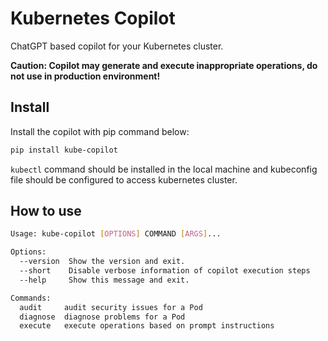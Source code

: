 # Kubernetes Copilot

ChatGPT based copilot for your Kubernetes cluster.

**Caution: Copilot may generate and execute inappropriate operations, do not use in production environment!**

## Install

Install the copilot with pip command below:

```sh
pip install kube-copilot
```

`kubectl` command should be installed in the local machine and kubeconfig file should be configured to access kubernetes cluster.

## How to use

```sh
Usage: kube-copilot [OPTIONS] COMMAND [ARGS]...

Options:
  --version  Show the version and exit.
  --short    Disable verbose information of copilot execution steps
  --help     Show this message and exit.

Commands:
  audit     audit security issues for a Pod
  diagnose  diagnose problems for a Pod
  execute   execute operations based on prompt instructions
```
